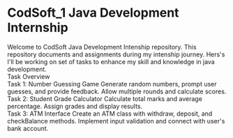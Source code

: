 # CodSoft_1 Java Development Internship 
Welcome to CodSoft Java Development Intenship repository. This repository documents and assignments during my intenship journey. Hers's I'll be working on set of tasks to enhance my skill and knowledge in java development.
<br>
Task Overview
<br>
Task 1: Number Guessing Game
Generate random numbers, prompt user guesses, and provide feedback.
Allow multiple rounds and calculate scores.
<br>
Task 2: Student Grade Calculator
Calculate total marks and average percentage.
Assign grades and display results.
<br>
Task 3: ATM Interface
Create an ATM class with withdraw, deposit, and checkBalance methods.
Implement input validation and connect with user's bank account.

